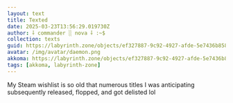 ```yaml
---
layout: text
title: Texted
date: 2025-03-23T13:56:29.019730Z
author: ⸸ commander ░ nova ⸸ :~$
collection: texts
guid: https://labyrinth.zone/objects/ef327887-9c92-4927-afde-5e7436b858f0
avatar: /img/avatar/daemon.png
akkoma: https://labyrinth.zone/objects/ef327887-9c92-4927-afde-5e7436b858f0
tags: [akkoma, labyrinth-zone]
---
```


<p>My Steam wishlist is so old that numerous titles I was anticipating subsequently released, flopped, and got delisted lol</p>